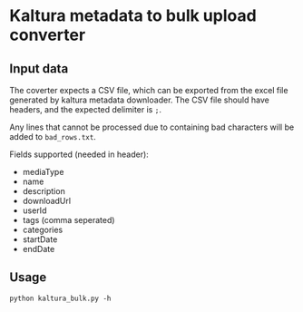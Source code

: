 # Kaltura metadata to bulk upload converter


## Input data

The coverter expects a CSV file, which can be exported from the excel file generated by kaltura metadata downloader.
The CSV file should have headers, and the expected delimiter is `;`.

Any lines that cannot be processed due to containing bad characters will be added to `bad_rows.txt`.

Fields supported (needed in header):

- mediaType
- name
- description
- downloadUrl
- userId
- tags (comma seperated)
- categories
- startDate
- endDate

## Usage

```
python kaltura_bulk.py -h
```
